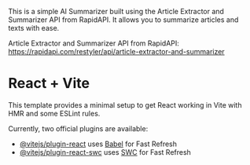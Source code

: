 This is a simple AI Summarizer built using the Article Extractor and Summarizer API from RapidAPI. It allows you to summarize articles and texts with ease.

Article Extractor and Summarizer API from RapidAPI: https://rapidapi.com/restyler/api/article-extractor-and-summarizer

# React + Vite

This template provides a minimal setup to get React working in Vite with HMR and some ESLint rules.

Currently, two official plugins are available:

- [@vitejs/plugin-react](https://github.com/vitejs/vite-plugin-react/blob/main/packages/plugin-react/README.md) uses [Babel](https://babeljs.io/) for Fast Refresh
- [@vitejs/plugin-react-swc](https://github.com/vitejs/vite-plugin-react-swc) uses [SWC](https://swc.rs/) for Fast Refresh
